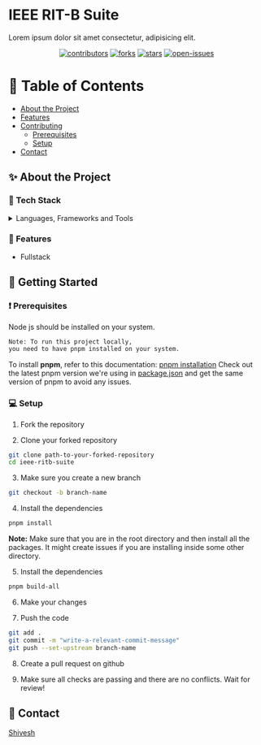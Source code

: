 # IEEE RIT-B Suite

Lorem ipsum dolor sit amet consectetur, adipisicing elit.

<div align="center">

[![contributors]][contributors-url]
[![forks]][forks-url]
[![stars]][stars-url]
[![open-issues]][open-issues-url]

</div>

<!-- Table of Contents -->

# 📔 Table of Contents

- [About the Project](#about-the-project)
- [Features](#features)
- [Contributing](#getting-started)
  - [Prerequisites](#prerequisites)
  - [Setup](#setup)
- [Contact](#contact)

<!-- About the Project -->

## ✨ About the Project <a name="about-the-project"></a>

<!-- TechStack -->

### 🔮 Tech Stack <a name="tech-stack"></a>

<details>
  <summary>Languages, Frameworks and Tools</summary>
  <ul>
    <li>Node js</li>
    <li>Express</li>
    <li>MongoDB</li>
    <li>React</li>
    <li>Typescript</li>
    <li>Tailwind</li>
  </ul>
</details>

<!-- Features -->

### 🎯 Features <a name="features"></a>

- Fullstack

## 🧰 Getting Started <a name="getting-started"></a>

<!-- Prerequisites -->

### ❗ Prerequisites <a name="prerequisites"></a>

Node js should be installed on your system.

```txt
Note: To run this project locally,
you need to have pnpm installed on your system.
```

To install **pnpm**, refer to this documentation: [pnpm installation](https://pnpm.io/installation)
Check out the latest pnpm version we're using in [package.json](https://github.com/IEEE-Ritb-Website/ieee-ritb-suite/blob/main/package.json) and get the same version of pnpm to avoid any issues.

<!-- Setup -->

### 💻 Setup <a name="prerequisites"></a>

1. Fork the repository

2. Clone your forked repository

```bash
git clone path-to-your-forked-repository
cd ieee-ritb-suite
```

3. Make sure you create a new branch

```bash
git checkout -b branch-name
```

4. Install the dependencies

```bash
pnpm install
```

**Note:** Make sure that you are in the root directory and then install all the packages. It might create issues if you are installing inside some other directory.

5. Install the dependencies

```bash
pnpm build-all
```

6. Make your changes

7. Push the code

```bash
git add .
git commit -m "write-a-relevant-commit-message"
git push --set-upstream branch-name
```

8. Create a pull request on github

9. Make sure all checks are passing and there are no conflicts. Wait for review!

<!-- Contact -->

## 🤝 Contact <a name="contact"></a>

[Shivesh](https://github.com/TheShiveshNetwork)

<!-- MARKDOWN LINKS -->

[contributors]: https://img.shields.io/github/contributors/IEEE-Ritb-Website/ieee-ritb-suite
[contributors-url]: https://github.com/IEEE-Ritb-Website/ieee-ritb-suite/graphs/contributors
[forks]: https://img.shields.io/github/forks/IEEE-Ritb-Website/ieee-ritb-suite
[forks-url]: https://github.com/IEEE-Ritb-Website/ieee-ritb-suite/network/members
[stars]: https://img.shields.io/github/stars/IEEE-Ritb-Website/ieee-ritb-suite
[stars-url]: https://github.com/IEEE-Ritb-Website/ieee-ritb-suite/stargazers
[open-issues]: https://img.shields.io/github/issues/IEEE-Ritb-Website/ieee-ritb-suite
[open-issues-url]: https://github.com/IEEE-Ritb-Website/ieee-ritb-suite/issues/
